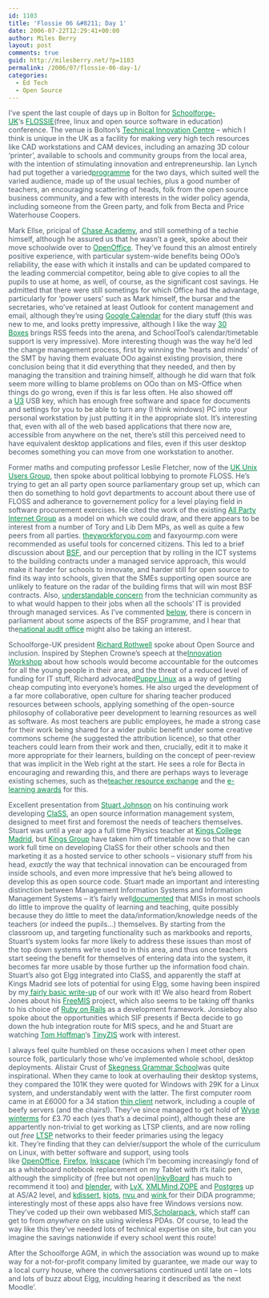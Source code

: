 ```yaml
---
id: 1103
title: 'Flossie 06 &#8211; Day 1'
date: 2006-07-22T12:29:41+00:00
author: Miles Berry
layout: post 
comments: true
guid: http://milesberry.net/?p=1103
permalink: /2006/07/flossie-06-day-1/
categories:
  - Ed Tech
  - Open Source
---
```

<p style="color: #495865;">
  I&#8217;ve spent the last couple of days up in Bolton for <a style="color: #008947;" href="http://web.archive.org/web/20061102114756/http://schoolforge.org.uk/">Schoolforge-UK</a>&#8216;s <a style="color: #008947;" href="http://web.archive.org/web/20061102114756/http://www.schoolforge.org.uk/flossie/conference200607.html">FLOSSIE</a>(free, linux and open source software in education) conference. The venue is Bolton&#8217;s <a style="color: #008947;" href="http://web.archive.org/web/20061102114756/http://www.uktic.org/">Technical Innovation Centre</a> &#8211; which I think is unique in the UK as a facility for making very high tech resources like CAD workstations and CAM devices, including an amazing 3D colour &#8216;printer&#8217;, available to schools and community groups from the local area, with the intention of stimulating innovation and entrepreneurship. Ian Lynch had put together a varied<a style="color: #008947;" href="http://web.archive.org/web/20061102114756/http://www.schoolforge.org.uk/flossie/Flossie_programme_2006.pdf">programme</a> for the two days, which suited well the varied audience, made up of the usual techies, plus a good number of teachers, an encouraging scattering of heads, folk from the open source business community, and a few with interests in the wider policy agenda, including someone from the Green party, and folk from Becta and Price Waterhouse Coopers.
</p>

<p style="color: #495865;">
  Mark Ellse, pricipal of <a style="color: #008947;" href="http://web.archive.org/web/20061102114756/http://www.chaseacademy.com/">Chase Academy</a>, and still something of a techie himself, although he assured us that he wasn&#8217;t a geek, spoke about their move schoolwide over to <a style="color: #008947;" href="http://web.archive.org/web/20061102114756/http://www.openoffice.org/">OpenOffice</a>. They&#8217;ve found this an almost entirely positive experience, with particular system-wide benefits being OOo&#8217;s reliability, the ease with which it installs and can be updated compared to the leading commercial competitor, being able to give copies to all the pupils to use at home, as well, of course, as the significant cost savings. He admitted that there were still sometings for which Office had the advantage, particularly for &#8216;power users&#8217; such as Mark himself, the bursar and the secretaries, who&#8217;ve retained at least Outlook for content management and email, although they&#8217;re using <a style="color: #008947;" href="http://web.archive.org/web/20061102114756/http://www.google.com/calendar">Google Calendar</a> for the diary stuff (this was new to me, and looks pretty impressive, although I like the way <a style="color: #008947;" href="http://web.archive.org/web/20061102114756/http://www.30boxes.com/">30 Boxes</a> brings RSS feeds into the arena, and SchoolTool&#8217;s calendar/timetable support is very impressive). More interesting though was the way he&#8217;d led the change management process, first by winning the &#8216;hearts and minds&#8217; of the SMT by having them evaluate OOo against existing provision, there conclusion being that it did everything that they needed, and then by managing the transition and training himself, although he did warn that folk seem more willing to blame problems on OOo than on MS-Office when things do go wrong, even if this is far less often. He also showed off a <a style="color: #008947;" href="http://web.archive.org/web/20061102114756/http://www.u3.com/">U3</a> USB key, which has enough free software and space for documents and settings for you to be able to turn any (I think windows) PC into your personal workstation by just putting it in the appropriate slot. It&#8217;s interesting that, even with all of the web based applications that there now are, accessible from anywhere on the net, there&#8217;s still this perceived need to have equivalent desktop applications and files, even if this user desktop becomes something you can move from one workstation to another.
</p>

<p style="color: #495865;">
  Former maths and computing professor Leslie Fletcher, now of the <a style="color: #008947;" href="http://web.archive.org/web/20061102114756/http://www.ukuug.org/">UK Unix Users Group</a>, then spoke about political lobbying to promote FLOSS. He&#8217;s trying to get an all party open source parliamentary group set up, which can then do something to hold govt departments to account about there use of FLOSS and adherance to governement policy for a level playing field in software procurement exercises. He cited the work of the existing <a style="color: #008947;" href="http://web.archive.org/web/20061102114756/http://www.apig.org.uk/">All Party Internet Group</a> as a model on which we could draw, and there appears to be interest from a number of Tory and Lib Dem MPs, as well as quite a few peers from all parties. <a style="color: #008947;" href="http://web.archive.org/web/20061102114756/http://theyworkforyou.com/">theyworkforyou.com</a> and faxyourmp.com were recommended as useful tools for concerned citizens. This led to a brief discussion about <a style="color: #008947;" href="http://web.archive.org/web/20061102114756/http://www.bsf.gov.uk/">BSF</a>, and our perception that by rolling in the ICT systems to the building contracts under a managed service approach, this would make it harder for schools to innovate, and harder still for open source to find its way into schools, given that the SMEs supporting open source are unlikely to feature on the radar of the building firms that will win most BSF contracts. Also, <a style="color: #008947;" href="http://web.archive.org/web/20061102114756/http://www.edugeek.net/index.php?name=Forums&file=viewtopic&t=1561">understandable concern</a> from the technician community as to what would happen to their jobs when all the schools&#8217; IT is provided through managed services. As I&#8217;ve commented <a style="color: #008947;" href="http://web.archive.org/web/20061102114756/http://elgg.net/mberry/weblog/124685.html">below</a>, there is concern in parliament about some aspects of the BSF programme, and I hear that the<a style="color: #008947;" href="http://web.archive.org/web/20061102114756/http://www.nao.gov.uk/">national audit office</a> might also be taking an interest.
</p>

<p style="color: #495865;">
  Schoolforge-UK president <a style="color: #008947;" href="http://web.archive.org/web/20061102114756/http://elgg.net/rrothwell/">Richard Rothwell</a> spoke about Open Source and inclusion. Inspired by Stephen Crowne&#8217;s speech at the<a style="color: #008947;" href="http://web.archive.org/web/20061102114756/http://elgg.net/mberry/weblog/124580.html">Innovation Workshop</a> about how schools would become accountable for the outcomes for all the young people in their area, and the threat of a reduced level of funding for IT stuff, Richard advocated<a style="color: #008947;" href="http://web.archive.org/web/20061102114756/http://www.puppyos.com/">Puppy Linux</a> as a way of getting cheap computing into everyone&#8217;s homes. He also urged the development of a far more collaborative, open culture for sharing teacher produced resources between schools, applying something of the open-source philosophy of collaborative peer development to learning resources as well as software. As most teachers are public employees, he made a strong case for their work being shared for a wider public benefit under some creative commons scheme (he suggested the attribution licence), so that other teachers could learn from their work and then, crucially, edit it to make it more appropriate for their learners, building on the concept of peer-review that was implicit in the Web right at the start. He sees a role for Becta in encouraging and rewarding this, and there are perhaps ways to leverage existing schemes, such as the<a style="color: #008947;" href="http://web.archive.org/web/20061102114756/http://tre.ngfl.gov.uk/">teacher resource exchange</a> and the <a style="color: #008947;" href="http://web.archive.org/web/20061102114756/http://elearningawards.eun.org/ww/en/pub/elearningawards2006/index.htm">e-learning awards</a> for this.
</p>

<p style="color: #495865;">
  Excellent presentation from <a style="color: #008947;" href="http://web.archive.org/web/20061102114756/http://elgg.net/stjohnson/">Stuart Johnson</a> on his continuing work developing <a style="color: #008947;" href="http://web.archive.org/web/20061102114756/http://www.laex.org/class/">ClaSS</a>, an open source information management system, designed to meet first and foremost the needs of teachers themselves. Stuart was until a year ago a full time Physics teacher at <a style="color: #008947;" href="http://web.archive.org/web/20061102114756/http://kingscollege.es/">Kings College Madrid</a>, but <a style="color: #008947;" href="http://web.archive.org/web/20061102114756/http://www.kingsgroup.org/">Kings Group</a> have taken him off timetable now so that he can work full time on developing ClaSS for their other schools and then marketing it as a hosted service to other schools &#8211; visionary stuff from his head, <em>exactly</em> the way that technical innovation can be encouraged from inside schools, and even more impressive that he&#8217;s being allowed to develop this as open source code. Stuart made an important and interesting distinction between Management Information Systems and Information Management Systems &#8211; it&#8217;s fairly well<a style="color: #008947;" href="http://web.archive.org/web/20061102114756/http://elgg.net/mberry/files/-1/4939/Knowledge%20Management.pdf">documented</a> that MISs in most schools do little to improve the quality of learning and teaching, quite possibly because they do little to meet the data/information/knowledge needs of the teachers (or indeed the pupils&#8230;) themselves. By starting from the classroom up, and targeting functionality such as markbooks and reports, Stuart&#8217;s system looks far more likely to address these issues than most of the top down systems we&#8217;re used to in this area, and thus once teachers start seeing the benefit for themselves of entering data into the system, it becomes far more usable by those further up the information food chain. Stuart&#8217;s also got Elgg integrated into ClaSS, and apparently the staff at Kings Madrid see lots of potential for using Elgg, some having been inspired by my<a style="color: #008947;" href="http://web.archive.org/web/20061102114756/http://elgg.net/mberry/files/-1/3567/primary_blogging.pdf"> fairly basic write-up</a> of our work with it! We also heard from Robert Jones about his <a style="color: #008947;" href="http://web.archive.org/web/20061102114756/http://www.freemis.net/">FreeMIS</a> project, which also seems to be taking off thanks to his choice of <a style="color: #008947;" href="http://web.archive.org/web/20061102114756/http://www.rubyonrails.org/">Ruby on Rails</a> as a development framework. Jonsieboy also spoke about the opportunities which SIF presents if Becta decide to go down the hub integration route for MIS specs, and he and Stuart are watching <a style="color: #008947;" href="http://web.archive.org/web/20061102114756/http://tuttlesvc.teacherhosting.com/wordpress/">Tom Hoffman</a>&#8216;s <a style="color: #008947;" href="http://web.archive.org/web/20061102114756/http://sifsoft.com/w/TinyZIS">TinyZIS</a> work with interest.
</p>

<p style="color: #495865;">
  I always feel quite humbled on these occasions when I meet other open source folk, particularly those who&#8217;ve implemented whole school, desktop deployments. Alistair Crust of <a style="color: #008947;" href="http://web.archive.org/web/20061102114756/http://www.skegnessgrammar.lincs.sch.uk/">Skegness Grammar School</a>was quite inspirational. When they came to look at overhauling their desktop systems, they compared the 101K they were quoted for Windows with 29K for a Linux system, and understandably went with the latter. The first computer room came in at £6000 for a 34 station <a style="color: #008947;" href="http://web.archive.org/web/20061102114756/http://www.ltsp.org/">thin client</a> network, including a couple of beefy servers (and the chairs!). They&#8217;ve since managed to get hold of <a style="color: #008947;" href="http://web.archive.org/web/20061102114756/http://www.wyse.com/products/winterm/3150SE/index.asp">Wyse winterms</a> for £3.70 each (yes that&#8217;s a decimal point), although these are appartently non-trivial to get working as LTSP clients, and are now rolling out <em>free</em> <a style="color: #008947;" href="http://web.archive.org/web/20061102114756/http://www.ltsp.org/">LTSP</a> networks to their feeder primaries using the legacy kit. They&#8217;re finding that they can delvier/support the whole of the curriculum on Linux, with better software and support, using tools like <a style="color: #008947;" href="http://web.archive.org/web/20061102114756/http://www.openoffice.org/">OpenOffice</a>, <a style="color: #008947;" href="http://web.archive.org/web/20061102114756/http://www.mozilla.com/firefox/">Firefox</a>, <a style="color: #008947;" href="http://web.archive.org/web/20061102114756/http://www.inkscape.org/">Inkscape</a> (which I&#8217;m becoming increasingly fond of as a whiteboard notebook replacement on my Tablet with it&#8217;s italic pen, although the simplicity of (free but not open)<a style="color: #008947;" href="http://web.archive.org/web/20061102114756/http://www.cfcassidy.com/Inkyboard/">InkyBoard</a> has much to recommend it too) and <a style="color: #008947;" href="http://web.archive.org/web/20061102114756/http://www.blender.org/">blender</a>, with <a style="color: #008947;" href="http://web.archive.org/web/20061102114756/http://www.lyx.org/">LyX</a>, <a style="color: #008947;" href="http://web.archive.org/web/20061102114756/http://www.xmlmind.com/xmleditor/">XMLMind</a>,<a style="color: #008947;" href="http://web.archive.org/web/20061102114756/http://www.zope.org/">ZOPE</a> and <a style="color: #008947;" href="http://web.archive.org/web/20061102114756/http://www.postgresql.org/">Postgres</a> up at AS/A2 level, and <a style="color: #008947;" href="http://web.archive.org/web/20061102114756/http://www.freehackers.org/~tnagy/kdissert/">kdissert</a>, <a style="color: #008947;" href="http://web.archive.org/web/20061102114756/http://docs.kde.org/stable/en/kdeutils/kjots/index.html">kjots</a>, <a style="color: #008947;" href="http://web.archive.org/web/20061102114756/http://www.nvu.com/">nvu </a>and <a style="color: #008947;" href="http://web.archive.org/web/20061102114756/http://www.debugmode.com/wink/">wink </a>for their DiDA programme; interestingly most of these apps also have free Windows versions now. They&#8217;ve coded up their own webbased MIS,<a style="color: #008947;" href="http://web.archive.org/web/20061102114756/http://www.scholarpack.org/">Scholarpack</a>, which staff can get to from <em>anywhere</em> on site using wireless PDAs. Of course, to lead the way like this they&#8217;ve needed lots of technical expertise on site, but can you imagine the savings nationwide if every school went this route!
</p>

<p style="color: #495865;">
  After the Schoolforge AGM, in which the association was wound up to make way for a not-for-profit company limited by guarantee, we made our way to a local curry house, where the conversations continued until late on &#8211; lots and lots of buzz about Elgg, inculding hearing it described as &#8216;the next Moodle&#8217;.
</p>